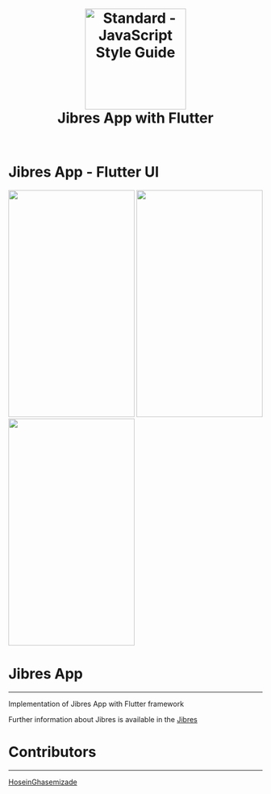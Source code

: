 <h1 align="center">
  <a href="https://standardjs.com"><img src="https://cdn.jibres.ir/logo/en/png/Jibres-Logo-en-safe-2048.png" alt="Standard - JavaScript Style Guide" width="200"></a>
  <br>
  Jibres App with Flutter
  <br>
  <br>
</h1>


# Jibres App - Flutter UI
<p float="left">
<img src= "https://user-images.githubusercontent.com/92257857/183235662-e1e8fc15-5099-48c7-900e-770a140a3a4b.png" width="250" height="450">
<img src= "https://user-images.githubusercontent.com/92257857/183235928-1fefc204-8ec8-4c3b-a39a-4fb4050fd783.png" width="250" height="450">
<img src= "https://user-images.githubusercontent.com/92257857/183236141-bfa1bee7-e3a4-4d68-a03c-93465e1d53c8.png" width="250" height="450">
</p>




# Jibres App
---------------------
Implementation of Jibres App with Flutter framework

[Jibres]: <http://jibres.com>
Further information about Jibres is available in the [Jibres]

# Contributors
---------------------
[HoseinGhasemizade]: <http://ghasemizade.com>
[HoseinGhasemizade]
